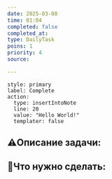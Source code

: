 ```yaml
---
date: 2025-03-08
time: 01:04
completed: false
completed_at: 
type: DailyTask
poins: 1
priority: 4
source: 

---
```


```meta-bind-button
style: primary
label: Complete
action:
  type: insertIntoNote
  line: 20
  value: "Hello World!"
  templater: false
```
## ⚠️Описание задачи:



## 📝Что нужно сделать:
